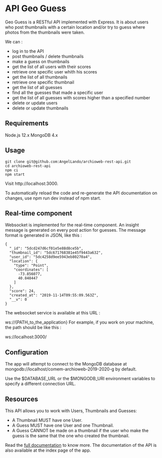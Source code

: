 # API Geo Guess
Geo Guess is a RESTful API implemented with Express. It is about users who post thumbnails with a certain location and/or try to guess where photos from the thumbnails were taken.

We can :

* log in to the API
* post thumbnails / delete thumbnails
* make a guess on thumbnails
* get the list of all users with their scores
* retrieve one specific user whith his scores
* get the list of all thumbnails
* retrieve one specific thumbnail
* get the list of all guesses
* find all the guesses that made a specific user
* get the list of all guesses with scores higher than a specified number
* delete or update users
* delete or update thumbnails

## Requirements
Node.js 12.x
MongoDB 4.x

## Usage
```
git clone git@github.com:AngelLando/archioweb-rest-api.git
cd archioweb-rest-api
npm ci
npm start
```

Visit http://localhost:3000.

To automatically reload the code and re-generate the API documentation on changes, use npm run dev instead of npm start.

## Real-time component
Websocket is implemented for the real-time component. An insight message is generated on every post action for guesses. The message format is generated in JSON, like this :

```
{
  "_id": "5dcd247d6cf01e5e88d8ce5b",
  "thumbnail_id": "5dc671768381e45f9443a632",
  "user_id": "5dc4258d9ee5943eb80270a4",
  "location": {
    "type": "Point",
    "coordinates": [
      -73.856077,
      40.848447
    ]
  },
  "score": 24,
  "created_at": "2019-11-14T09:55:09.563Z",
  "__v": 0
}
```

The websocket service is available at this URL :

ws://{PATH_to_the_application}
For example, if you work on your machine, the path should be like this :

ws://localhost:3000/

## Configuration
The app will attempt to connect to the MongoDB database at mongodb://localhost/comem-archioweb-2019-2020-g by default.

Use the $DATABASE_URL or the $MONGODB_URI environment variables to specify a different connection URL.

## Resources
This API allows you to work with Users, Thumbnails and Guesses:

* A Thumbnail MUST have one User.
* A Guess MUST have one User and one Thumbnail.
* A Guess CANNOT be made on a thumbnail if the user who make the guess is the same that the one who created the thumbnail.

Read the [full documentation](https://comem-archioweb-2019-2020-g.herokuapp.com/) to know more. The documentation of the API is also available at the index page of the app. 